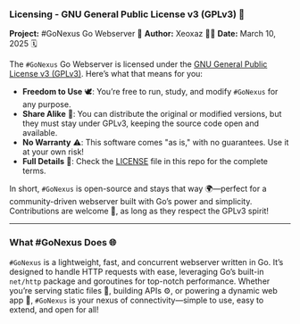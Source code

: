 ### Licensing - GNU General Public License v3 (GPLv3) 📜
**Project:** #GoNexus Go Webserver 🚀
**Author:** Xeoxaz 👨‍💻
**Date:** March 10, 2025 🗓️

The `#GoNexus` Go Webserver is licensed under the [GNU General Public License v3 (GPLv3)](https://www.gnu.org/licenses/gpl-3.0.en.html). Here’s what that means for you:

- **Freedom to Use** 🕊️: You’re free to run, study, and modify `#GoNexus` for any purpose.
- **Share Alike** 🤝: You can distribute the original or modified versions, but they must stay under GPLv3, keeping the source code open and available.
- **No Warranty** ⚠️: This software comes "as is," with no guarantees. Use it at your own risk!
- **Full Details** 📖: Check the [LICENSE](LICENSE) file in this repo for the complete terms.

In short, `#GoNexus` is open-source and stays that way 🌍—perfect for a community-driven webserver built with Go’s power and simplicity. Contributions are welcome 🙌, as long as they respect the GPLv3 spirit!

---

### What #GoNexus Does 🌐
`#GoNexus` is a lightweight, fast, and concurrent webserver written in Go. It’s designed to handle HTTP requests with ease, leveraging Go’s built-in `net/http` package and goroutines for top-notch performance. Whether you’re serving static files 📂, building APIs ⚙️, or powering a dynamic web app 🌟, `#GoNexus` is your nexus of connectivity—simple to use, easy to extend, and open for all!